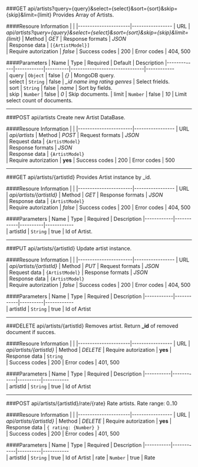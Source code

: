 ###GET api/artists?query={query}&select={select}&sort={sort}&skip={skip}&limit={limit}
Provides Array of Artists.

####Resoure Information
|                      |
|----------------------|-----------------
| URL                  | *api/artists?query={query}&select={select}&sort={sort}&skip={skip}&limit={limit}*
| Method               | *GET*
| Response formats     | *JSON*                 
| Response data        | `[{ArtistModel}]`  
| Require autorization | *false*
| Success codes        | 200
| Error codes          | 404, 500

####Parameters
| Name        | Type       | Required | Default                       | Description
|-------------|------------|----------|-------------------------------|------------  
| query       | `Object`   | false    | *{}*                          | MongoDB query.        
| select      | `String`   | false    | *_id name img rating genres*  | Select frields.      
| sort        | `String`   | false    | *name*                        | Sort by fields.       
| skip        | `Number`   | false    | *0*                           | Skip documents.
| limit       | `Number`   | false    | *10*                          | Limit select count of documents.

***

###POST api/artists
Create new Artist DataBase.

####Resoure Information
|                       |
|-----------------------|-----------------
| URL                   | *api/artists*
| Method                | *POST*
| Request formats       | *JSON*                 
| Request data          | `{ArtistModel}`  
| Response formats      | *JSON*                 
| Response data         | `{ArtistModel}`  
| Require autorization  | **yes**
| Success codes         | 200
| Error codes           | 500

***

###GET api/artists/{artistId}
Provides Artist instance by _id.

####Resoure Information
|                       |
|-----------------------|-----------------
| URL                   | *api/artists/{artistId}*
| Method                | *GET*
| Response formats      | *JSON*                 
| Response data         | `{ArtistModel}`  
| Require autorization  | *false*
| Success codes         | 200
| Error codes           | 404, 500

####Parameters
| Name       | Type       | Required | Description
|------------|------------|----------|------------  
| artistId   | `String`   | true     | Id of Artist.      

***

###PUT api/artists/{artistId}
Update artist instance.

####Resoure Information
|                       |
|-----------------------|-----------------
| URL                   | *api/artists/{artistId}*
| Method                | *PUT*
| Request formats       | *JSON*                 
| Request data          | `{ArtistModel}` 
| Response formats      | *JSON*                 
| Response data         | `{ArtistModel}`  
| Require autorization  | *false*
| Success codes         | 200
| Error codes           | 404, 500

####Parameters
| Name       | Type       | Required | Description
|------------|------------|----------|------------  
| artistId   | `String`   | true     | Id of Artist       

***

###DELETE api/artists/{artistId}
Removes artist. Return **_id** of removed document if succes.

####Resoure Information
|                      |
|----------------------|-----------------
| URL                  | *api/artists/{artistId}*
| Method               | *DELETE*
| Require autorization | **yes**
| Response data        | `String`  
| Success codes        | 200
| Error codes          | 401, 500

####Parameters
| Name      | Type       | Required | Description
|-----------|------------|----------|-----------  
| artistId  | `String`   | true     | Id of Artist     

***

###POST api/artists/{artistId}/rate/{rate}
Rate artists. Rate range: 0..10

####Resoure Information
|                      |
|----------------------|-----------------
| URL                  | *api/artists/{artistId}*
| Method               | *DELETE*
| Require autorization | **yes**
| Response data        | `{ rating: {Number} }`  
| Success codes        | 200
| Error codes          | 401, 500

####Parameters
| Name      | Type       | Required | Description
|-----------|------------|----------|-----------  
| artistId  | `String`   | true     | Id of Artist
| rate      | `Number`   | true     | Rate
